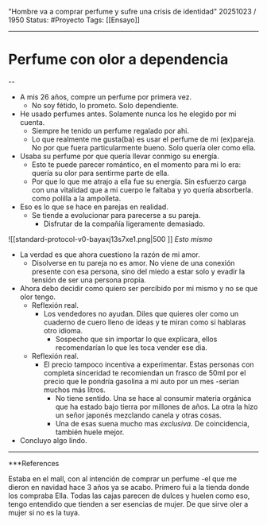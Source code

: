 "Hombre va a comprar perfume y sufre una crisis de identidad"
20251023 / 1950
Status: #Proyecto 
Tags: [[Ensayo]]

------
# Perfume con olor a dependencia
--
- A mis 26 años, compre un perfume por primera vez. 
	- No soy fétido, lo prometo. Solo dependiente. 
- He usado perfumes antes. Solamente nunca los he elegido por mi cuenta. 
	- Siempre he tenido un perfume regalado por ahi.
	- Lo que realmente me gusta(ba) es usar el perfume de mi (ex)pareja. No por que fuera particularmente bueno. Solo quería oler como ella. 
- Usaba su perfume por que quería llevar conmigo su energía. 
	- Esto te puede parecer romántico, en el momento para mi lo era: quería su olor para sentirme parte de ella. 
	- Por que lo que me atrajo a ella fue su energía. Sin esfuerzo carga con una vitalidad que a mi cuerpo le faltaba y yo quería absorberla.  como polilla a la ampolleta. 
- Eso es lo que se hace en parejas en realidad. 
	- Se tiende a evolucionar para parecerse a su pareja.
		- Disfrutar de la compañía ligeramente demasiado. 

![[standard-protocol-v0-bayaxj13s7xe1.png|500 ]]
*Esto mismo*

- La verdad es que ahora cuestiono la razón de mi amor. 
	- Disolverse en tu pareja no es amor. No viene de una conexión presente con esa persona, sino del miedo a estar solo y evadir la tensión de ser una persona propia. 
- Ahora debo decidir como quiero ser percibido por mi mismo y no se que olor tengo.
	- Reflexión real. 
		- Los vendedores no ayudan. Diles que quieres oler como un cuaderno de cuero lleno de ideas y te miran como si hablaras otro idioma. 
			- Sospecho que sin importar lo que explicara,  ellos recomendarían lo que les toca vender ese dia. 
	- Reflexión real. 
		- El precio tampoco incentiva a experimentar. Estas personas con completa sinceridad te recomiendan un frasco de 50ml por el precio que le pondría gasolina a mi auto por un mes -serian muchos más litros. 
			- No tiene sentido. Una se hace al consumir materia orgánica que ha estado bajo tierra por millones de años. La otra la hizo un señor japonés mezclando canela y otras cosas. 
			- Una de esas suena mucho mas *exclusiva*. De coincidencia, también huele mejor.
- Concluyo algo lindo. 


---
 ***References 

Estaba en el mall, con al intención de comprar un perfume -el que me dieron en navidad hace 3 años ya se acabo. Primero fui a la tienda donde los compraba Ella. Todas las cajas parecen de dulces y huelen como eso, tengo entendido que tienden a ser esencias de mujer. De que sirve oler a mujer si no es la tuya. 


